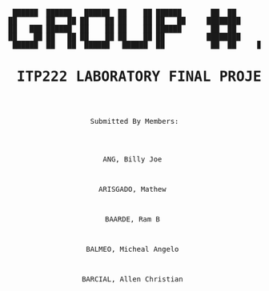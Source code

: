 
<pre align="center">
                                    
 ██████  ██████   ██████  ██    ██ ██████       ██  ██       ██ 
██       ██   ██ ██    ██ ██    ██ ██   ██     ████████     ███ 
██   ███ ██████  ██    ██ ██    ██ ██████       ██  ██       ██ 
██    ██ ██   ██ ██    ██ ██    ██ ██          ████████      ██ 
 ██████  ██   ██  ██████   ██████  ██           ██  ██     ██████ 
<h1> ITP222 LABORATORY FINAL PROJECT </h1>
                                                                                                       
<p> Submitted By Members: </p> 

<p>ANG, Billy Joe </p>
<p>ARISGADO, Mathew </p>
<p>BAARDE, Ram B </p>
<p>BALMEO, Micheal Angelo </p>
<p>BARCIAL, Allen Christian </p>


</pre>